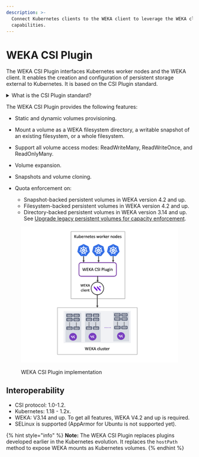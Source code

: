 ```yaml
---
description: >-
  Connect Kubernetes clients to the WEKA client to leverage the WEKA cluster
  capabilities.
---
```


# WEKA CSI Plugin

The WEKA CSI Plugin interfaces Kubernetes worker nodes and the WEKA client. It enables the creation and configuration of persistent storage external to Kubernetes. It is based on the CSI Plugin standard.

<details>

<summary>What is the CSI Plugin standard?</summary>

The CSI (Container Storage Interface) Plugin is a standardized interface that enables container orchestration platforms, such as Kubernetes, to interact with different storage systems in a vendor-agnostic manner. CSI was introduced to address the challenges of integrating and managing storage in containerized environments.

For more details, see the [CSI standard specifications](https://github.com/container-storage-interface/spec/blob/master/spec.md).

</details>

The WEKA CSI Plugin provides the following features:

* Static and dynamic volumes provisioning.
* Mount a volume as a WEKA filesystem directory, a writable snapshot of an existing filesystem, or a whole filesystem.
* Support all volume access modes: ReadWriteMany, ReadWriteOnce, and ReadOnlyMany.
* Volume expansion.
* Snapshots and volume cloning.
*   Quota enforcement on:

    * Snapshot-backed persistent volumes in WEKA version 4.2 and up.
    * Filesystem-backed persistent volumes in WEKA version 4.2 and up.
    * Directory-backed persistent volumes in WEKA version 3.14 and up. See [Upgrade legacy persistent volumes for capacity enforcement](upgrade-legacy-persistent-volumes-for-capacity-enforcement.md).



<figure><img src="../../.gitbook/assets/CSI_plugin_implementation.png" alt=""><figcaption><p>WEKA CSI Plugin implementation</p></figcaption></figure>

## Interoperability

* CSI protocol: 1.0-1.2.
* Kubernetes: 1.18 - 1.2x.
* WEKA: V3.14 and up. To get all features, WEKA V4.2 and up is required.
* SELinux is supported (AppArmor for Ubuntu is not supported yet).

{% hint style="info" %}
**Note:** The WEKA CSI Plugin replaces plugins developed earlier in the Kubernetes evolution. It replaces the `hostPath` method to expose WEKA mounts as Kubernetes volumes.
{% endhint %}
